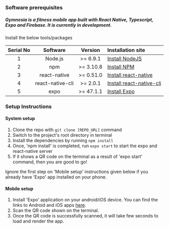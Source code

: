### Software prerequisites

##### Gymnesia is a fitness mobile app built with React Native, Typescript, Expo and Firebase. It is currently in development.

Install the below tools/packages

| Serial No |     Software     |  Version  | Installation site                                                          |
| :-------: | :--------------: | :-------: | :------------------------------------------------------------------------- |
|     1     |     Node.js      | >= 6.9.1  | [Install NodeJS](https://nodejs.org/en/download/)                          |
|     2     |       npm        | >= 3.10.8 | [Install NPM](https://www.npmjs.com/get-npm)                               |
|     3     |   react-native   | >= 0.51.0 | [Install react-native](https://www.npmjs.com/package/react-native)         |
|     4     | react-native-cli | >= 2.0.1  | [Install react-native-cli](https://www.npmjs.com/package/react-native-cli) |
|     5     |       expo       | >= 47.1.1 | [Install Expo](https://www.npmjs.com/package/exp)                          |

### Setup Instructions

#### System setup

1. Clone the repo with `git clone [REPO_URL]` command
2. Switch to the project's root directory in terminal
3. Install the dependencies by running `npm install`
4. Once, 'npm install' is completed, run `expo start` to start the expo and react-native server
5. If it shows a QR code on the terminal as a result of 'expo start' command, then you are good to go!

Ignore the first step on 'Mobile setup' instructions given below if you already have 'Expo' app installed on your phone.

#### Mobile setup

1. Install 'Expo' application on your android/iOS device. You can find the links to Android and iOS apps [here](https://expo.io/tools#client).
2. Scan the QR code shown on the terminal.
3. Once the QR code is successfully scanned, it will take few seconds to load and render the app.
